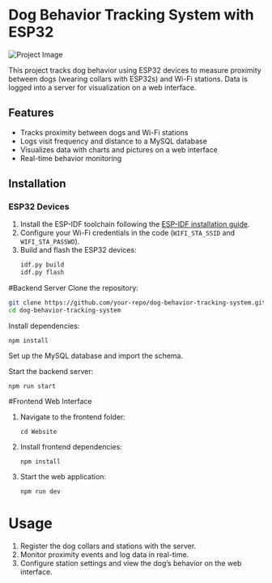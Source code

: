 # Dog Behavior Tracking System with ESP32

![Project Image](images/Architecture.jpg)

This project tracks dog behavior using ESP32 devices to measure proximity between dogs (wearing collars with ESP32s) and Wi-Fi stations. Data is logged into a server for visualization on a web interface.

## Features

- Tracks proximity between dogs and Wi-Fi stations
- Logs visit frequency and distance to a MySQL database
- Visualizes data with charts and pictures on a web interface
- Real-time behavior monitoring

## Installation

### ESP32 Devices

1. Install the ESP-IDF toolchain following the [ESP-IDF installation guide](https://docs.espressif.com/projects/esp-idf/en/latest/esp32/get-started/index.html).
2. Configure your Wi-Fi credentials in the code (`WIFI_STA_SSID` and `WIFI_STA_PASSWD`).
3. Build and flash the ESP32 devices:
   ```bash
   idf.py build
   idf.py flash
   ```

#Backend Server
Clone the repository:
```bash
git clone https://github.com/your-repo/dog-behavior-tracking-system.git
cd dog-behavior-tracking-system
```

Install dependencies:
```
npm install
```
Set up the MySQL database and import the schema.

Start the backend server:
```
npm run start
```
#Frontend Web Interface
1. Navigate to the frontend folder:
   ```
   cd Website
   ```
2. Install frontend dependencies:
   ```
   npm install
   ```
3. Start the web application:
   ```
   npm run dev
   ```

# Usage
1. Register the dog collars and stations with the server.
2. Monitor proximity events and log data in real-time.
3. Configure station settings and view the dog’s behavior on the web interface.
